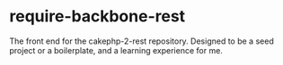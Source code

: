 require-backbone-rest
=====================

The front end for the cakephp-2-rest repository. Designed to be a seed project or a boilerplate, and a learning experience for me.
